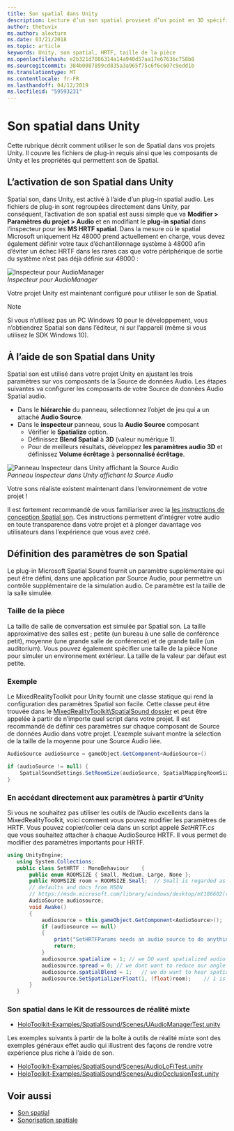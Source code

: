 ```yaml
---
title: Son spatial dans Unity
description: Lecture d’un son spatial provient d’un point en 3D spécifique au sein de votre scène Unity.
author: thetuvix
ms.author: alexturn
ms.date: 03/21/2018
ms.topic: article
keywords: Unity, son spatial, HRTF, taille de la pièce
ms.openlocfilehash: e2b321d7086314a14a940d57aa17e67636c758b8
ms.sourcegitcommit: 384b0087899cd835a3a965f75c6f6c607c9edd1b
ms.translationtype: MT
ms.contentlocale: fr-FR
ms.lasthandoff: 04/12/2019
ms.locfileid: "59593231"
---
```

# <a name="spatial-sound-in-unity"></a>Son spatial dans Unity

Cette rubrique décrit comment utiliser le son de Spatial dans vos projets Unity. Il couvre les fichiers de plug-in requis ainsi que les composants de Unity et les propriétés qui permettent son de Spatial.

## <a name="enabling-spatial-sound-in-unity"></a>L’activation de son Spatial dans Unity

Spatial son, dans Unity, est activé à l’aide d’un plug-in spatial audio. Les fichiers de plug-in sont regroupées directement dans Unity, par conséquent, l’activation de son spatial est aussi simple que va **Modifier > Paramètres du projet > Audio** et en modifiant le **plug-in spatial** dans l’inspecteur pour les  **MS HRTF spatial**. Dans la mesure où le spatial Microsoft uniquement Hz 48000 prend actuellement en charge, vous devez également définir votre taux d’échantillonnage système à 48000 afin d’éviter un échec HRTF dans les rares cas que votre périphérique de sortie du système n’est pas déjà définie sur 48000 :

![Inspecteur pour AudioManager](images/audio-250px.png)<br>
*Inspecteur pour AudioManager*

Votre projet Unity est maintenant configuré pour utiliser le son de Spatial.

>[!NOTE]
>Si vous n’utilisez pas un PC Windows 10 pour le développement, vous n’obtiendrez Spatial son dans l’éditeur, ni sur l’appareil (même si vous utilisez le SDK Windows 10).

## <a name="using-spatial-sound-in-unity"></a>À l’aide de son Spatial dans Unity

Spatial son est utilisé dans votre projet Unity en ajustant les trois paramètres sur vos composants de la Source de données Audio. Les étapes suivantes va configurer les composants de votre Source de données Audio Spatial audio.
* Dans le **hiérarchie** du panneau, sélectionnez l’objet de jeu qui a un attaché **Audio Source**.
* Dans le **inspecteur** panneau, sous la **Audio Source** composant
    * Vérifier le **Spatialize** option.
    * Définissez **Blend Spatial** à **3D** (valeur numérique 1).
    * Pour de meilleurs résultats, développez **les paramètres audio 3D** et définissez **Volume écrêtage** à **personnalisé écrêtage**.

![Panneau Inspecteur dans Unity affichant la Source Audio](images/audiosource.png)<br>
*Panneau Inspecteur dans Unity affichant la Source Audio*

Votre sons réaliste existent maintenant dans l’environnement de votre projet !

Il est fortement recommandé de vous familiariser avec la [les instructions de conception Spatial son](spatial-sound-design.md). Ces instructions permettent d’intégrer votre audio en toute transparence dans votre projet et à plonger davantage vos utilisateurs dans l’expérience que vous avez créé.

## <a name="setting-spatial-sound-settings"></a>Définition des paramètres de son Spatial

Le plug-in Microsoft Spatial Sound fournit un paramètre supplémentaire qui peut être défini, dans une application par Source Audio, pour permettre un contrôle supplémentaire de la simulation audio. Ce paramètre est la taille de la salle simulée.

### <a name="room-size"></a>Taille de la pièce

La taille de salle de conversation est simulée par Spatial son. La taille approximative des salles est ; petite (un bureau à une salle de conférence petit), moyenne (une grande salle de conférence) et de grande taille (un auditorium). Vous pouvez également spécifier une taille de la pièce None pour simuler un environnement extérieur. La taille de la valeur par défaut est petite.

### <a name="example"></a>Exemple

Le MixedRealityToolkit pour Unity fournit une classe statique qui rend la configuration des paramètres Spatial son facile. Cette classe peut être trouvée dans le [MixedRealityToolkit\SpatialSound dossier](https://github.com/Microsoft/MixedRealityToolkit-Unity/tree/htk_release/Assets/HoloToolkit/SpatialSound) et peut être appelée à partir de n’importe quel script dans votre projet. Il est recommandé de définir ces paramètres sur chaque composant de Source de données Audio dans votre projet. L’exemple suivant montre la sélection de la taille de la moyenne pour une Source Audio liée.

```cs
AudioSource audioSource = gameObject.GetComponent<AudioSource>()

if (audioSource != null) {
    SpatialSoundSettings.SetRoomSize(audioSource, SpatialMappingRoomSizes.Medium);
}
```

### <a name="directly-accessing-parameters-from-unity"></a>En accédant directement aux paramètres à partir d’Unity

Si vous ne souhaitez pas utiliser les outils de l’Audio excellents dans la MixedRealityToolkit, voici comment vous pouvez modifier les paramètres de HRTF. Vous pouvez copier/coller cela dans un script appelé *SetHRTF.cs* que vous souhaitez attacher à chaque AudioSource HRTF. Il vous permet de modifier des paramètres importants pour HRTF.

```cs
using UnityEngine;
   using System.Collections;
   public class SetHRTF : MonoBehaviour    {
       public enum ROOMSIZE { Small, Medium, Large, None };
       public ROOMSIZE room = ROOMSIZE.Small;  // Small is regarded as the "most average"
       // defaults and docs from MSDN
       // https://msdn.microsoft.com/library/windows/desktop/mt186602(v=vs.85).aspx
       AudioSource audiosource;
       void Awake()
       {
           audiosource = this.gameObject.GetComponent<AudioSource>();
           if (audiosource == null)
           {
               print("SetHRTFParams needs an audio source to do anything.");
               return;
           }
           audiosource.spatialize = 1; // we DO want spatialized audio
           audiosource.spread = 0; // we dont want to reduce our angle of hearing
           audiosource.spatialBlend = 1;   // we do want to hear spatialized audio
           audiosource.SetSpatializerFloat(1, (float)room);    // 1 is the roomsize param
       }
   }
```
### <a name="spatial-sound-in-mixed-reality-toolkit"></a>Son spatial dans le Kit de ressources de réalité mixte
- [HoloToolkit-Examples/SpatialSound/Scenes/UAudioManagerTest.unity](https://github.com/Microsoft/MixedRealityToolkit-Unity/blob/htk_release/Assets/HoloToolkit-Examples/SpatialSound/Scenes/UAudioManagerTest.unity)

Les exemples suivants à partir de la boîte à outils de réalité mixte sont des exemples généraux effet audio qui illustrent des façons de rendre votre expérience plus riche à l’aide de son.
- [HoloToolkit-Examples/SpatialSound/Scenes/AudioLoFiTest.unity](https://github.com/Microsoft/MixedRealityToolkit-Unity/blob/htk_release/Assets/HoloToolkit-Examples/SpatialSound/Scenes/AudioLoFiTest.unity)
- [HoloToolkit-Examples/SpatialSound/Scenes/AudioOcclusionTest.unity](https://github.com/Microsoft/MixedRealityToolkit-Unity/blob/htk_release/Assets/HoloToolkit-Examples/SpatialSound/Scenes/AudioOcclusionTest.unity)

## <a name="see-also"></a>Voir aussi
* [Son spatial](spatial-sound.md)
* [Sonorisation spatiale](spatial-sound-design.md)
